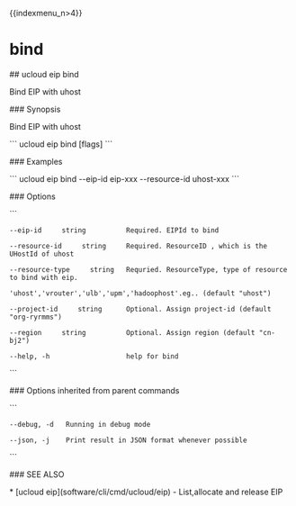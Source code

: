 {{indexmenu_n>4}}

# bind

\#\# ucloud eip bind

Bind EIP with uhost

\#\#\# Synopsis

Bind EIP with uhost

\`\`\` ucloud eip bind \[flags\] \`\`\`

\#\#\# Examples

\`\`\` ucloud eip bind --eip-id eip-xxx --resource-id uhost-xxx \`\`\`

\#\#\# Options

\`\`\`

``` 
--eip-id     string          Required. EIPId to bind 
```

``` 
--resource-id     string     Required. ResourceID , which is the UHostId of uhost 
```

``` 
--resource-type     string   Requried. ResourceType, type of resource to bind with eip.
                             'uhost','vrouter','ulb','upm','hadoophost'.eg.. (default "uhost") 
```

``` 
--project-id     string      Optional. Assign project-id (default "org-ryrmms") 
```

``` 
--region     string          Optional. Assign region (default "cn-bj2") 
```

``` 
--help, -h                   help for bind 
```

\`\`\`

\#\#\# Options inherited from parent commands

\`\`\`

``` 
--debug, -d   Running in debug mode 
```

``` 
--json, -j    Print result in JSON format whenever possible 
```

\`\`\`

\#\#\# SEE ALSO

\* \[ucloud eip\](software/cli/cmd/ucloud/eip) - List,allocate and
release EIP
